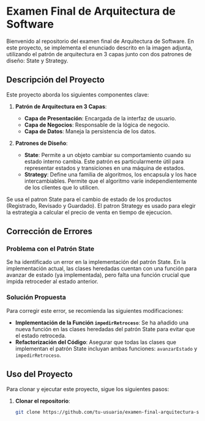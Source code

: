 # Examen Final de Arquitectura de Software

Bienvenido al repositorio del examen final de Arquitectura de Software. En este proyecto, se implementa el enunciado descrito en la imagen adjunta, utilizando el patrón de arquitectura en 3 capas junto con dos patrones de diseño: State y Strategy.

## Descripción del Proyecto

Este proyecto aborda los siguientes componentes clave:

1. **Patrón de Arquitectura en 3 Capas**:
   - **Capa de Presentación**: Encargada de la interfaz de usuario.
   - **Capa de Negocios**: Responsable de la lógica de negocio.
   - **Capa de Datos**: Maneja la persistencia de los datos.

2. **Patrones de Diseño**:
   - **State**: Permite a un objeto cambiar su comportamiento cuando su estado interno cambia. Este patrón es particularmente útil para representar estados y transiciones en una máquina de estados.
   - **Strategy**: Define una familia de algoritmos, los encapsula y los hace intercambiables. Permite que el algoritmo varíe independientemente de los clientes que lo utilicen.

Se usa el patron State para el cambio de estado de los productos (Registrado, Revisado y Guardado).
El patron Strategy es usado para elegir la estrategia a calcular el precio de venta en tiempo de ejecucion.

## Corrección de Errores

### Problema con el Patrón State

Se ha identificado un error en la implementación del patrón State. En la implementación actual, las clases heredadas cuentan con una función para avanzar de estado (ya implementada), pero falta una función crucial que impida retroceder al estado anterior.

### Solución Propuesta

Para corregir este error, se recomienda las siguientes modificaciones:

- **Implementación de la Función `impedirRetroceso`**: Se ha añadido una nueva función en las clases heredadas del patrón State para evitar que el estado retroceda.
- **Refactorización del Código**: Asegurar que todas las clases que implementan el patrón State incluyan ambas funciones: `avanzarEstado` y `impedirRetroceso`.

## Uso del Proyecto

Para clonar y ejecutar este proyecto, sigue los siguientes pasos:

1. **Clonar el repositorio**:
   ```bash
   git clone https://github.com/tu-usuario/examen-final-arquitectura-software.git
